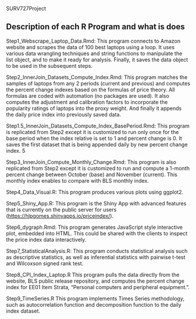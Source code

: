 SURV727Project

## Description of each R Program and what is does  ##


Step1_Webscrape_Laptop_Data.Rmd: 
This program connects to Amazon website and scrapes the data of
100 best laptops using a loop. It uses various data wrangling techniques and string functions to manipulate
the list object, and to make it ready for analysis. Finally, it saves the data object to be used in the subsequent
steps.

Step2_InnerJoin_Datasets_Compute_Index.Rmd: 
This program matches the samples of laptops from any
2 periods (current and previous) and computes the percent change indexes based on the formulas of price
theory. All formulas are coded with automation (no packages are used). It also computes the adjustment
and calibration factors to incorporate the popularity ratings of laptops into the proxy weight. And finally it
appends the daily price index into previously saved data.

Step1.5_InnerJoin_Datasets_Compute_Index_BasePeriod.Rmd: 
This program is replicated from Step2
except it is customized to run only once for the base period when the index relative is set to 1 and percent
change is 0. It saves the first dataset that is being appended daily by new percent change index.
5

Step3_InnerJoin_Compute_Monthly_Change.Rmd: 
This program is also replicated from Step2 except it is
customized to run and compute a 1-month percent change between October (base) and November (current).
This monthly index enables to compare with BLS monthly index.

Step4_Data_Visual.R: 
This program produces various plots using ggplot2.

Step5_Shiny_App.R: 
This program is the Shiny App with advanced features that is currently on the public
server for users (https://hlpgomes.shinyapps.io/priceindex/).

Step6_dygraph.Rmd: 
This program generates JavaScript style interactive plot, embedded into HTML. This
could be shared with the clients to inspect the price index data interactively.

Step7_StatisticalAnalysis.R: 
This program conducts statistical analysis such as descriptive statistics, as well
as inferential statistics with pairwise t-test and Wilcoxson signed rank test.

Step8_CPI_Index_Laptop.R 
This program pulls the data directly from the website, BLS public release
repository, and computes the percent change index for EE01 Item Strata, “Personal computers and peripheral
equipment.”.

Step9_TimeSeries.R 
This program implements Times Series methodology, such as autocorrelation function
and decomposition function to the daily index dataset.
